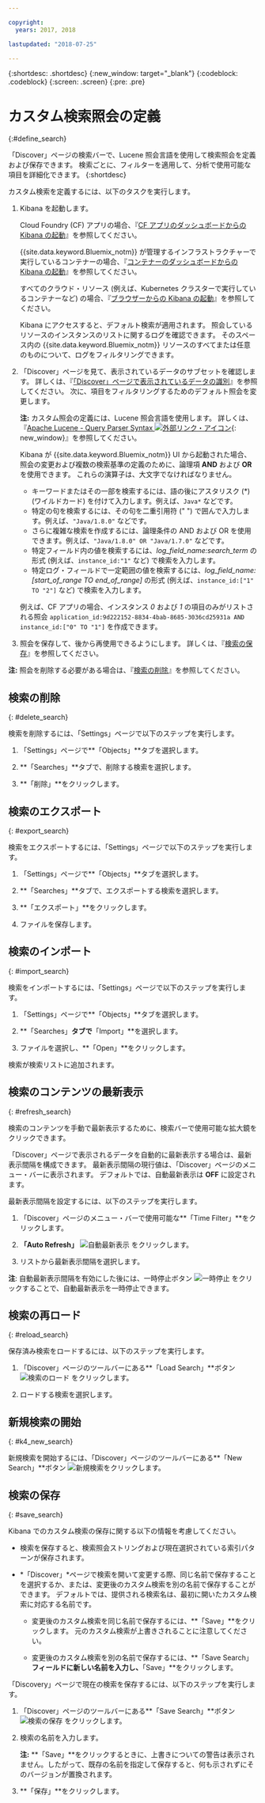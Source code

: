 ```yaml
---

copyright:
  years: 2017, 2018

lastupdated: "2018-07-25"

---
```




{:shortdesc: .shortdesc}
{:new_window: target="_blank"}
{:codeblock: .codeblock}
{:screen: .screen}
{:pre: .pre}

# カスタム検索照会の定義
{:#define_search}

「Discover」ページの検索バーで、Lucene 照会言語を使用して検索照会を定義および保存できます。 検索ごとに、フィルターを適用して、分析で使用可能な項目を詳細化できます。
{:shortdesc}

カスタム検索を定義するには、以下のタスクを実行します。

1. Kibana を起動します。

    Cloud Foundry (CF) アプリの場合、『[CF アプリのダッシュボードからの Kibana の起動](/docs/services/CloudLogAnalysis/kibana/launch.html#launch_Kibana_from_cf_app)』を参照してください。

	{{site.data.keyword.Bluemix_notm}} が管理するインフラストラクチャーで実行しているコンテナーの場合、『[コンテナーのダッシュボードからの Kibana の起動](/docs/services/CloudLogAnalysis/kibana/launch.html#launch_Kibana_for_containers)』を参照してください。
    
    すべてのクラウド・リソース (例えば、Kubernetes クラスターで実行しているコンテナーなど) の場合、『[ブラウザーからの Kibana の起動](/docs/services/CloudLogAnalysis/kibana/launch.html#launch_Kibana_from_browser)』を参照してください。 
	
	Kibana にアクセスすると、デフォルト検索が適用されます。 照会しているリソースのインスタンスのリストに関するログを確認できます。 そのスペース内の {{site.data.keyword.Bluemix_notm}} リソースのすべてまたは任意のものについて、ログをフィルタリングできます。

2. 「Discover」ページを見て、表示されているデータのサブセットを確認します。 詳しくは、『[「Discover」ページで表示されているデータの識別](/docs/services/CloudLogAnalysis/kibana/analize_logs_interactively.html#identify_data)』を参照してください。 次に、項目をフィルタリングするためのデフォルト照会を変更します。

    **注:** カスタム照会の定義には、Lucene 照会言語を使用します。 詳しくは、『[Apache Lucene - Query Parser Syntax  ![外部リンク・アイコン](../../../icons/launch-glyph.svg "外部リンク・アイコン")](https://lucene.apache.org/core/2_9_4/queryparsersyntax.html){: new_window}』を参照してください。
    
    Kibana が {{site.data.keyword.Bluemix_notm}} UI から起動された場合、照会の変更および複数の検索基準の定義のために、論理項 **AND** および **OR** を使用できます。 これらの演算子は、大文字でなければなりません。    
    
    * キーワードまたはその一部を検索するには、語の後にアスタリスク (*) (ワイルドカード) を付けて入力します。例えば、`Java*` などです。 
    * 特定の句を検索するには、その句を二重引用符 (" ") で囲んで入力します。例えば、`"Java/1.8.0"` などです。
    * さらに複雑な検索を作成するには、論理条件の AND および OR を使用できます。例えば、`"Java/1.8.0" OR "Java/1.7.0"` などです。
    * 特定フィールド内の値を検索するには、*log_field_name:search_term* の形式 (例えば、`instance_id:"1"` など) で検索を入力します。
    * 特定ログ・フィールドで一定範囲の値を検索するには、*log_field_name:[start_of_range TO end_of_range]* の形式 (例えば、`instance_id:["1" TO "2"]` など) で検索を入力します。

     例えば、CF アプリの場合、インスタンス *0* および *1* の項目のみがリストされる照会 `application_id:9d222152-8834-4bab-8685-3036cd25931a AND instance_id:["0" TO "1"]` を作成できます。 

3. 照会を保存して、後から再使用できるようにします。 詳しくは、『[検索の保存](/docs/services/CloudLogAnalysis/kibana/define_search.html#save_search)』を参照してください。 

**注:** 照会を削除する必要がある場合は、『[検索の削除](/docs/services/CloudLogAnalysis/kibana/define_search.html#delete_search)』を参照してください。



## 検索の削除
{: #delete_search}

検索を削除するには、「Settings」ページで以下のステップを実行します。

1. 「Settings」ページで**「Objects」**タブを選択します。

2. **「Searches」**タブで、削除する検索を選択します。

3. **「削除」**をクリックします。


## 検索のエクスポート
{: #export_search}

検索をエクスポートするには、「Settings」ページで以下のステップを実行します。

1. 「Settings」ページで**「Objects」**タブを選択します。

2. **「Searches」**タブで、エクスポートする検索を選択します。

3. **「エクスポート」**をクリックします。

4. ファイルを保存します。

 
## 検索のインポート
{: #import_search}

検索をインポートするには、「Settings」ページで以下のステップを実行します。

1. 「Settings」ページで**「Objects」**タブを選択します。

2. **「Searches」**タブで**「Import」**を選択します。

3. ファイルを選択し、**「Open」**をクリックします。

検索が検索リストに追加されます。

## 検索のコンテンツの最新表示
{: #refresh_search}

検索のコンテンツを手動で最新表示するために、検索バーで使用可能な拡大鏡をクリックできます。 

「Discover」ページで表示されるデータを自動的に最新表示する場合は、最新表示間隔を構成できます。 最新表示間隔の現行値は、「Discover」ページのメニュー・バーに表示されます。 デフォルトでは、自動最新表示は **OFF** に設定されます。

最新表示間隔を設定するには、以下のステップを実行します。

1. 「Discover」ページのメニュー・バーで使用可能な**「Time Filter」**をクリックします。

2. **「Auto Refresh」** ![自動最新表示](images/auto_refresh_icon.jpg "自動最新表示") をクリックします。

3. リストから最新表示間隔を選択します。 

**注**: 自動最新表示間隔を有効にした後には、一時停止ボタン ![一時停止](images/auto_refresh_pause_icon.jpg "一時停止") をクリックすることで、自動最新表示を一時停止できます。


## 検索の再ロード
{: #reload_search}

保存済み検索をロードするには、以下のステップを実行します。

1. 「Discover」ページのツールバーにある**「Load Search」**ボタン ![検索のロード](images/load_icon.jpg "検索のロード") をクリックします。

2. ロードする検索を選択します。 

## 新規検索の開始
{: #k4_new_search}

新規検索を開始するには、「Discover」ページのツールバーにある**「New Search」**ボタン ![新規検索](images/new_search_icon.jpg "新規検索")をクリックします。

## 検索の保存 
{: #save_search}

Kibana でのカスタム検索の保存に関する以下の情報を考慮してください。

* 検索を保存すると、検索照会ストリングおよび現在選択されている索引パターンが保存されます。
* *「Discover」*ページで検索を開いて変更する際、同じ名前で保存することを選択するか、または、変更後のカスタム検索を別の名前で保存することができます。 デフォルトでは、提供される検索名は、最初に開いたカスタム検索に対応する名前です。

    * 変更後のカスタム検索を同じ名前で保存するには、**「Save」**をクリックします。 元のカスタム検索が上書きされることに注意してください。 
	
	* 変更後のカスタム検索を別の名前で保存するには、**「Save Search」**フィールドに新しい名前を入力し、**「Save」**をクリックします。 


「Discovery」ページで現在の検索を保存するには、以下のステップを実行します。

1. 「Discover」ページのツールバーにある**「Save Search」**ボタン ![検索の保存](images/save_search_icon.jpg "検索の保存") をクリックします。

2. 検索の名前を入力します。

    **注:** **「Save」**をクリックするときに、上書きについての警告は表示されません。したがって、既存の名前を指定して保存すると、何も示されずにそのバージョンが置換されます。

3. **「保存」**をクリックします。 
